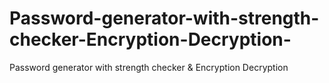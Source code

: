# Password-generator-with-strength-checker-Encryption-Decryption-
Password generator with strength checker &amp; Encryption Decryption 
